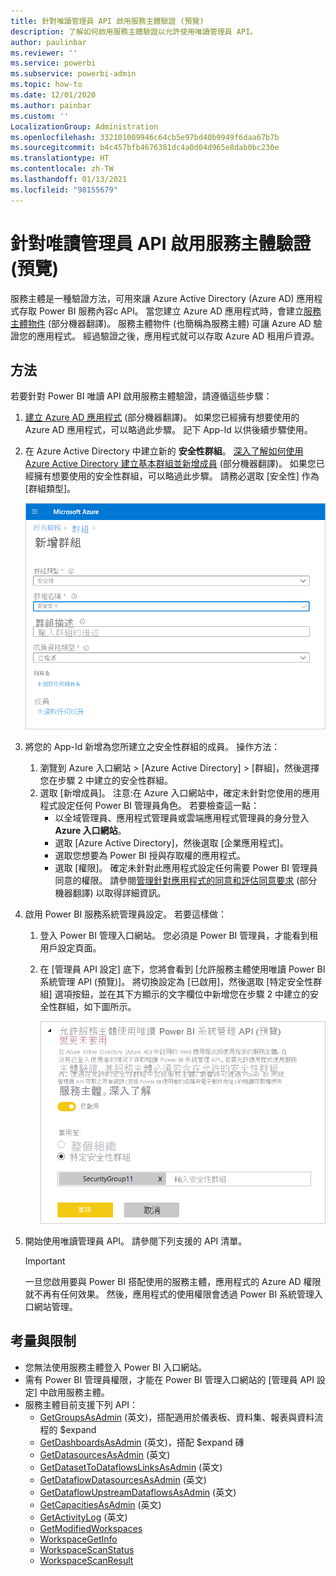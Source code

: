 ```yaml
---
title: 針對唯讀管理員 API 啟用服務主體驗證 (預覽)
description: 了解如何啟用服務主體驗證以允許使用唯讀管理員 API。
author: paulinbar
ms.reviewer: ''
ms.service: powerbi
ms.subservice: powerbi-admin
ms.topic: how-to
ms.date: 12/01/2020
ms.author: painbar
ms.custom: ''
LocalizationGroup: Administration
ms.openlocfilehash: 332101009946c64cb5e97bd40b9949f6daa67b7b
ms.sourcegitcommit: b4c457bfb4676381dc4a0d04d965e8dab0bc230e
ms.translationtype: HT
ms.contentlocale: zh-TW
ms.lasthandoff: 01/13/2021
ms.locfileid: "98155679"
---
```

# <a name="enable-service-principal-authentication-for-read-only-admin-apis-preview"></a>針對唯讀管理員 API 啟用服務主體驗證 (預覽)

服務主體是一種驗證方法，可用來讓 Azure Active Directory (Azure AD) 應用程式存取 Power BI 服務內容c API。
當您建立 Azure AD 應用程式時，會建立[服務主體物件](https://docs.microsoft.com/azure/active-directory/develop/app-objects-and-service-principals#service-principal-object) \(部分機器翻譯\)。 服務主體物件 (也簡稱為服務主體) 可讓 Azure AD 驗證您的應用程式。 經過驗證之後，應用程式就可以存取 Azure AD 租用戶資源。

## <a name="method"></a>方法

若要針對 Power BI 唯讀 API 啟用服務主體驗證，請遵循這些步驟：

1. [建立 Azure AD 應用程式](https://docs.microsoft.com/azure/active-directory/develop/howto-create-service-principal-portal) \(部分機器翻譯\)。 如果您已經擁有想要使用的 Azure AD 應用程式，可以略過此步驟。 記下 App-Id 以供後續步驟使用。 
2. 在 Azure Active Directory 中建立新的 **安全性群組**。 [深入了解如何使用 Azure Active Directory 建立基本群組並新增成員](https://docs.microsoft.com/azure/active-directory/fundamentals/active-directory-groups-create-azure-portal) \(部分機器翻譯\)。 如果您已經擁有想要使用的安全性群組，可以略過此步驟。
    請務必選取 [安全性] 作為 [群組類型]。

    ![Azure 入口網站中 [新增群組] 建立對話方塊的螢幕擷取畫面。](media/read-only-apis-service-principal-auth/azure-portal-new-group-dialog.png)

3. 將您的 App-Id 新增為您所建立之安全性群組的成員。 操作方法：
    1. 瀏覽到 Azure 入口網站 > [Azure Active Directory] > [群組]，然後選擇您在步驟 2 中建立的安全性群組。
    1. 選取 [新增成員]。
    注意:在 Azure 入口網站中，確定未針對您使用的應用程式設定任何 Power BI 管理員角色。 若要檢查這一點： 
       * 以全域管理員、應用程式管理員或雲端應用程式管理員的身分登入 **Azure 入口網站**。 
        * 選取 [Azure Active Directory]，然後選取 [企業應用程式]。 
        * 選取您想要為 Power BI 授與存取權的應用程式。 
        * 選取 [權限]。 確定未針對此應用程式設定任何需要 Power BI 管理員同意的權限。 請參閱[管理針對應用程式的同意和評估同意要求](https://docs.microsoft.com/azure/active-directory/manage-apps/manage-consent-requests) \(部分機器翻譯\) 以取得詳細資訊。 
4. 啟用 Power BI 服務系統管理員設定。 若要這樣做：
    1. 登入 Power BI 管理入口網站。 您必須是 Power BI 管理員，才能看到租用戶設定頁面。
    1. 在 [管理員 API 設定] 底下，您將會看到 [允許服務主體使用唯讀 Power BI 系統管理 API (預覽)]。 將切換設定為 [已啟用]，然後選取 [特定安全性群組] 選項按鈕，並在其下方顯示的文字欄位中新增您在步驟 2 中建立的安全性群組，如下圖所示。

        ![允許服務主體租用戶設定的螢幕擷取畫面。](media/read-only-apis-service-principal-auth/allow-service-principals-tenant-setting.png)

 5. 開始使用唯讀管理員 API。 請參閱下列支援的 API 清單。

    >[!IMPORTANT]
    >一旦您啟用要與 Power BI 搭配使用的服務主體，應用程式的 Azure AD 權限就不再有任何效果。 然後，應用程式的使用權限會透過 Power BI 系統管理入口網站管理。

## <a name="considerations-and-limitations"></a>考量與限制
* 您無法使用服務主體登入 Power BI 入口網站。
* 需有 Power BI 管理員權限，才能在 Power BI 管理入口網站的 [管理員 API 設定] 中啟用服務主體。
* 服務主體目前支援下列 API：
    * [GetGroupsAsAdmin](https://docs.microsoft.com/rest/api/power-bi/admin/groups_getgroupsasadmin) \(英文\)，搭配適用於儀表板、資料集、報表與資料流程的 $expand 
    * [GetDashboardsAsAdmin](https://docs.microsoft.com/rest/api/power-bi/admin/dashboards_getdashboardsasadmin) \(英文\)，搭配 $expand 磚
    * [GetDatasourcesAsAdmin](https://docs.microsoft.com/rest/api/power-bi/admin/datasets_getdatasourcesasadmin) \(英文\) 
    * [GetDatasetToDataflowsLinksAsAdmin](https://docs.microsoft.com/rest/api/power-bi/admin/datasets_getdatasettodataflowslinksingroupasadmin) \(英文\)
    * [GetDataflowDatasourcesAsAdmin](https://docs.microsoft.com/rest/api/power-bi/admin/dataflows_getdataflowdatasourcesasadmin) \(英文\) 
    * [GetDataflowUpstreamDataflowsAsAdmin](https://docs.microsoft.com/rest/api/power-bi/admin/dataflows_getupstreamdataflowsingroupasadmin) \(英文\) 
    * [GetCapacitiesAsAdmin](https://docs.microsoft.com/rest/api/power-bi/admin/getcapacitiesasadmin) \(英文\)
    * [GetActivityLog](https://docs.microsoft.com/rest/api/power-bi/admin/getactivityevents) \(英文\)
    * [GetModifiedWorkspaces](https://docs.microsoft.com/rest/api/power-bi/admin/workspaceinfo_getmodifiedworkspaces)
    * [WorkspaceGetInfo](https://docs.microsoft.com/rest/api/power-bi/admin/workspaceinfo_postworkspaceinfo)
    * [WorkspaceScanStatus](https://docs.microsoft.com/rest/api/power-bi/admin/workspaceinfo_getscanstatus)
    * [WorkspaceScanResult](https://docs.microsoft.com/rest/api/power-bi/admin/workspaceinfo_getscanresult)
